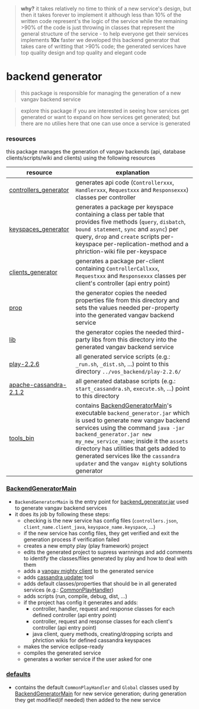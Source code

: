 
> **why?** it takes relatively no time to think of a new service's design, but then it takes forever to implement it although less than 10% of the written code represent's the logic of the service while the remaining >90% of the code is just throwing in classes that represent the general structure of the service - to help everyone get their services implements **10x** faster we developed this backend generator that takes care of writting that >90% code; the generated services have top quality design and top quality and elegant code

# backend generator
> this package is responsible for managing the generation of a new vangav backend service

> explore this package if you are interested in seeing how services get generated or want to expand on how services get generated; but there are no utilies here that one can use once a service is generated

### resources
this package manages the generation of vangav backends (api, database clients/scripts/wiki and clients) using the following resources

| resource | explanation |
| -------- | ----------- |
| [controllers_generator](https://github.com/vangav/vos_backend/tree/master/src/com/vangav/backend/play_framework/controllers_generator) | generates api code (`Controllerxxx`, `Handlerxxx`, `Requestxxx` and `Responsexxx`) classes per controller |
| [keyspaces_generator](https://github.com/vangav/vos_backend/tree/master/src/com/vangav/backend/cassandra/keyspaces_generator) | generates a package per keyspace containing a class per table that provides five methods (`query`, `disbatch`, `bound statement`, `sync` and `async`) per query, `drop` and `create` scripts per-keyspace per-replication-method and a phriction-wiki file per-keyspace |
| [clients_generator](https://github.com/vangav/vos_backend/tree/master/src/com/vangav/backend/backend_client_java/clients_generator) | generates a package per-client containing `ControllerCallxxx`, `Requestxxx` and `Responsexxx` classes per client's controller (api entry point) |
| [prop](https://github.com/vangav/vos_backend/tree/master/prop) | the generator copies the needed properties file from this directory and sets the values needed per-property into the generated vangav backend service |
| [lib](https://github.com/vangav/vos_backend/tree/master/lib) | the generator copies the needed third-party libs from this directory into the generated vangav backend service |
| [play-2.2.6](https://github.com/vangav/vos_backend/tree/master/play-2.2.6) | all generated service scripts (e.g.: `_run.sh`, `_dist.sh`, ...) point to this directory `../vos_backend/play-2.2.6/` |
| [apache-cassandra-2.1.2](https://github.com/vangav/vos_backend/tree/master/apache-cassandra-2.1.2) | all generated database scripts (e.g.: `start_cassandra.sh`, `execute.sh`, ...) point to this directory |
| [tools_bin](https://github.com/vangav/vos_backend/tree/master/tools_bin) | contains [BackendGeneratorMain](https://github.com/vangav/vos_backend/blob/master/src/com/vangav/backend/backend_generator/BackendGeneratorMain.java)'s executable `backend_generator.jar` which is used to generate new vangav backend services using the command `java -jar backend_generator.jar new my_new_service_name`; inside it the `assets` directory has utilities that gets added to generated services like the `cassandra updater` and the `vangav mighty` solutions generator |

### [BackendGeneratorMain](https://github.com/vangav/vos_backend/blob/master/src/com/vangav/backend/backend_generator/BackendGeneratorMain.java)

+ `BackendGeneratorMain` is the entry point for [backend_generator.jar](https://github.com/vangav/vos_backend/tree/master/tools_bin) used to generate vangav backend services
+ it does its job by following these steps:
  + checking is the new service has config files (`controllers.json`, `client_name.client_java`, `keyspace_name.keyspace`, ...)
  + if the new service has config files, they get verified and exit the generation process if verification failed
  + creates a new empty play (play framework) project
  + edits the generated project to supress warnnings and add comments to identify the classes/files generated by play and how to deal with them
  + adds a [vangav mighty client](http://vangav.com/) to the generated service
  + adds [cassandra updater](https://github.com/vangav/vos_geo_server/tree/master/cassandra_updater) tool
  + adds default classes/properties that should be in all generated services (e.g.: [CommonPlayHandler](https://github.com/vangav/vos_geo_server/blob/master/app/com/vangav/vos_geo_server/controllers/CommonPlayHandler.java))
  + adds scripts (run, compile, debug, dist, ...)
  + if the project has config it generates and adds:
    + controller, handler, request and response classes for each defined controller (api entry point)
    + controller, request and response classes for each client's controller (api entry point)
    + java client, query methods, creating/dropping scripts and phriction wikis for defined cassandra keyspaces
  + makes the service eclipse-ready
  + compiles the generated service
  + generates a worker service if the user asked for one

### [defaults](https://github.com/vangav/vos_backend/tree/master/src/com/vangav/backend/backend_generator/defaults)

+ contains the default `CommonPlayHandler` and `Global` classes used by [BackendGeneratorMain](https://github.com/vangav/vos_backend/blob/master/src/com/vangav/backend/backend_generator/BackendGeneratorMain.java) for new service generation; during generation they get modified(if needed) then added to the new service
